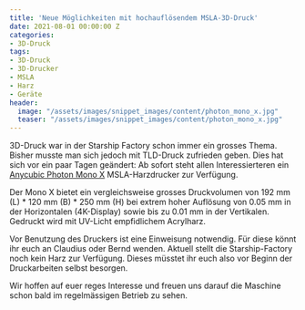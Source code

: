 ```yaml
---
title: 'Neue Möglichkeiten mit hochauflösendem MSLA-3D-Druck'
date: 2021-08-01 00:00:00 Z
categories:
- 3D-Druck
tags:
- 3D-Druck
- 3D-Drucker
- MSLA
- Harz
- Geräte
header:
  image: "/assets/images/snippet_images/content/photon_mono_x.jpg"
  teaser: "/assets/images/snippet_images/content/photon_mono_x.jpg"
--- 
```

3D-Druck war in der Starship Factory schon immer ein grosses Thema. Bisher musste man sich jedoch mit TLD-Druck zufrieden geben. Dies hat sich vor ein paar Tagen geändert: Ab sofort steht allen Interessierteren ein [Anycubic Photon Mono X](https://de.anycubic.com/collections/photon-mono-x/products/photon-mono-x-resin-3d-drucker) MSLA-Harzdrucker zur Verfügung.

Der Mono X bietet ein vergleichsweise grosses Druckvolumen von 192 mm (L) * 120 mm (B) * 250 mm (H) bei extrem hoher Auflösung von 0.05 mm in der Horizontalen (4K-Display) sowie bis zu 0.01 mm in der Vertikalen. Gedruckt wird mit UV-Licht empfidlichem Acrylharz.

Vor Benutzung des Druckers ist eine Einweisung notwendig. Für diese könnt ihr euch an Claudius oder Bernd wenden. Aktuell stellt die Starship-Factory noch kein Harz zur Verfügung. Dieses müsstet ihr euch also vor Beginn der Druckarbeiten selbst besorgen.

Wir hoffen auf euer reges Interesse und freuen uns darauf die Maschine schon bald im regelmässigen Betrieb zu sehen.
